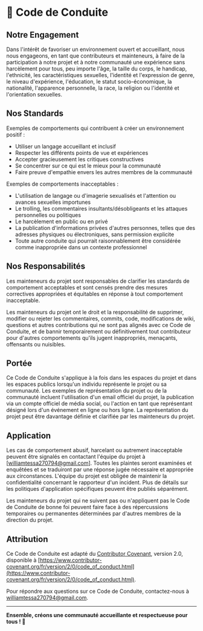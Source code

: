# 📜 Code de Conduite

## Notre Engagement

Dans l'intérêt de favoriser un environnement ouvert et accueillant, nous nous engageons, en tant que contributeurs et mainteneurs, à faire de la participation à notre projet et à notre communauté une expérience sans harcèlement pour tous, peu importe l'âge, la taille du corps, le handicap, l'ethnicité, les caractéristiques sexuelles, l'identité et l'expression de genre, le niveau d'expérience, l'éducation, le statut socio-économique, la nationalité, l'apparence personnelle, la race, la religion ou l'identité et l'orientation sexuelles.

## Nos Standards

Exemples de comportements qui contribuent à créer un environnement positif :

* Utiliser un langage accueillant et inclusif
* Respecter les différents points de vue et expériences
* Accepter gracieusement les critiques constructives
* Se concentrer sur ce qui est le mieux pour la communauté
* Faire preuve d'empathie envers les autres membres de la communauté

Exemples de comportements inacceptables :

* L'utilisation de langage ou d'imagerie sexualisés et l'attention ou avances sexuelles importunes
* Le trolling, les commentaires insultants/désobligeants et les attaques personnelles ou politiques
* Le harcèlement en public ou en privé
* La publication d'informations privées d'autres personnes, telles que des adresses physiques ou électroniques, sans permission explicite
* Toute autre conduite qui pourrait raisonnablement être considérée comme inappropriée dans un contexte professionnel

## Nos Responsabilités

Les mainteneurs du projet sont responsables de clarifier les standards de comportement acceptables et sont censés prendre des mesures correctives appropriées et équitables en réponse à tout comportement inacceptable.

Les mainteneurs du projet ont le droit et la responsabilité de supprimer, modifier ou rejeter les commentaires, commits, code, modifications de wiki, questions et autres contributions qui ne sont pas alignés avec ce Code de Conduite, et de bannir temporairement ou définitivement tout contributeur pour d'autres comportements qu'ils jugent inappropriés, menaçants, offensants ou nuisibles.

## Portée

Ce Code de Conduite s'applique à la fois dans les espaces du projet et dans les espaces publics lorsqu'un individu représente le projet ou sa communauté. Les exemples de représentation du projet ou de la communauté incluent l'utilisation d'un email officiel du projet, la publication via un compte officiel de média social, ou l'action en tant que représentant désigné lors d'un événement en ligne ou hors ligne. La représentation du projet peut être davantage définie et clarifiée par les mainteneurs du projet.

## Application

Les cas de comportement abusif, harcelant ou autrement inacceptable peuvent être signalés en contactant l'équipe du projet à [williamtessa270794@gmail.com]. Toutes les plaintes seront examinées et enquêtées et se traduiront par une réponse jugée nécessaire et appropriée aux circonstances. L'équipe du projet est obligée de maintenir la confidentialité concernant le rapporteur d'un incident. Plus de détails sur les politiques d'application spécifiques peuvent être publiés séparément.

Les mainteneurs du projet qui ne suivent pas ou n'appliquent pas le Code de Conduite de bonne foi peuvent faire face à des répercussions temporaires ou permanentes déterminées par d'autres membres de la direction du projet.

## Attribution

Ce Code de Conduite est adapté du [Contributor Covenant](https://www.contributor-covenant.org), version 2.0, disponible à [https://www.contributor-covenant.org/fr/version/2/0/code_of_conduct.html](https://www.contributor-covenant.org/fr/version/2/0/code_of_conduct.html).

Pour répondre aux questions sur ce Code de Conduite, contactez-nous à [williamtessa270794@gmail.com](mailto:williamtessa270794@gmail.com).

---

**Ensemble, créons une communauté accueillante et respectueuse pour tous ! 🌟**

